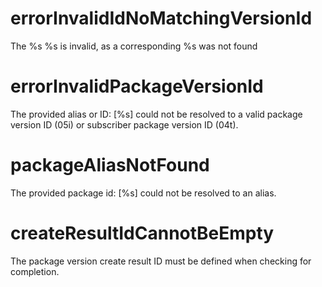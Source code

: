 # errorInvalidIdNoMatchingVersionId

The %s %s is invalid, as a corresponding %s was not found

# errorInvalidPackageVersionId

The provided alias or ID: [%s] could not be resolved to a valid package version ID (05i) or subscriber package version ID (04t).

# packageAliasNotFound

The provided package id: [%s] could not be resolved to an alias.

# createResultIdCannotBeEmpty

The package version create result ID must be defined when checking for completion.
